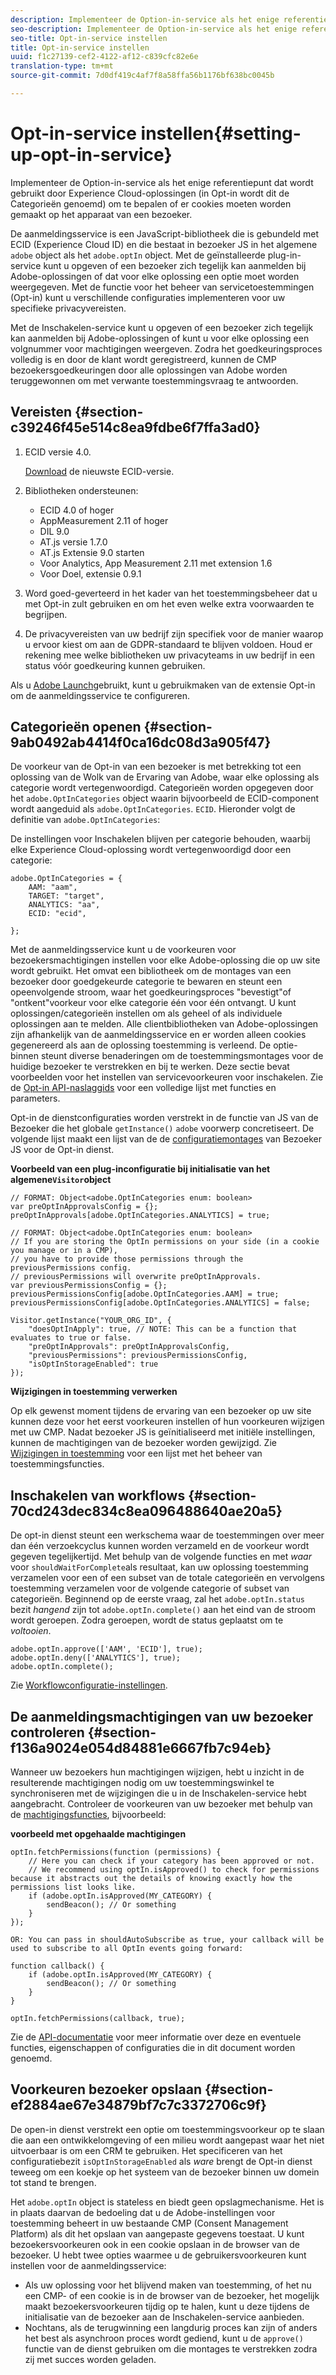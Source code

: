 ```yaml
---
description: Implementeer de Option-in-service als het enige referentiepunt dat wordt gebruikt door Experience Cloud-oplossingen (in Opt-in wordt dit de Categorieën genoemd) om te bepalen of er cookies moeten worden gemaakt op het apparaat van een bezoeker.
seo-description: Implementeer de Option-in-service als het enige referentiepunt dat wordt gebruikt door Experience Cloud-oplossingen (in Opt-in wordt dit de Categorieën genoemd) om te bepalen of er cookies moeten worden gemaakt op het apparaat van een bezoeker.
seo-title: Opt-in-service instellen
title: Opt-in-service instellen
uuid: f1c27139-cef2-4122-af12-c839cfc82e6e
translation-type: tm+mt
source-git-commit: 7d0df419c4af7f8a58ffa56b1176bf638bc0045b

---
```



# Opt-in-service instellen{#setting-up-opt-in-service}

Implementeer de Option-in-service als het enige referentiepunt dat wordt gebruikt door Experience Cloud-oplossingen (in Opt-in wordt dit de Categorieën genoemd) om te bepalen of er cookies moeten worden gemaakt op het apparaat van een bezoeker.

De aanmeldingsservice is een JavaScript-bibliotheek die is gebundeld met ECID (Experience Cloud ID) en die bestaat in bezoeker JS in het algemene `adobe` object als het `adobe.optIn` object. Met de geïnstalleerde plug-in-service kunt u opgeven of een bezoeker zich tegelijk kan aanmelden bij Adobe-oplossingen of dat voor elke oplossing een optie moet worden weergegeven. Met de functie voor het beheer van servicetoestemmingen (Opt-in) kunt u verschillende configuraties implementeren voor uw specifieke privacyvereisten.

Met de Inschakelen-service kunt u opgeven of een bezoeker zich tegelijk kan aanmelden bij Adobe-oplossingen of kunt u voor elke oplossing een volgnummer voor machtigingen weergeven. Zodra het goedkeuringsproces volledig is en door de klant wordt geregistreerd, kunnen de CMP bezoekersgoedkeuringen door alle oplossingen van Adobe worden teruggewonnen om met verwante toestemmingsvraag te antwoorden.

## Vereisten {#section-c39246f45e514c8ea9fdbe6f7ffa3ad0}

1. ECID versie 4.0.

   [Download](https://github.com/Adobe-Marketing-Cloud/id-service/releases) de nieuwste ECID-versie.

1. Bibliotheken ondersteunen:

   * ECID 4.0 of hoger
   * AppMeasurement 2.11 of hoger
   * DIL 9.0
   * AT.js versie 1.7.0
   * AT.js Extensie 9.0 starten
   * Voor Analytics, App Measurement 2.11 met extension 1.6
   * Voor Doel, extensie 0.9.1

1. Word goed-geverteerd in het kader van het toestemmingsbeheer dat u met Opt-in zult gebruiken en om het even welke extra voorwaarden te begrijpen.

   <!--
   For IAB, see here for additional pre-reqs.
   -->

1. De privacyvereisten van uw bedrijf zijn specifiek voor de manier waarop u ervoor kiest om aan de GDPR-standaard te blijven voldoen. Houd er rekening mee welke bibliotheken uw privacyteams in uw bedrijf in een status vóór goedkeuring kunnen gebruiken.

Als u [Adobe Launch](https://docs.adobelaunch.com/)gebruikt, kunt u gebruikmaken van de extensie [](../../implementation-guides/opt-in-service/launch.md) Opt-in om de aanmeldingsservice te configureren.

## Categorieën openen {#section-9ab0492ab4414f0ca16dc08d3a905f47}

De voorkeur van de Opt-in van een bezoeker is met betrekking tot een oplossing van de Wolk van de Ervaring van Adobe, waar elke oplossing als categorie wordt vertegenwoordigd. Categorieën worden opgegeven door het `adobe.OptInCategories` object waarin bijvoorbeeld de ECID-component wordt aangeduid als `adobe.OptInCategories`. `ECID`. Hieronder volgt de definitie van `adobe.OptInCategories`:

De instellingen voor Inschakelen blijven per categorie behouden, waarbij elke Experience Cloud-oplossing wordt vertegenwoordigd door een categorie:

```
adobe.OptInCategories = { 
    AAM: "aam", 
    TARGET: "target",  
    ANALYTICS: "aa", 
    ECID: "ecid", 
     
};
```

Met de aanmeldingsservice kunt u de voorkeuren voor bezoekersmachtigingen instellen voor elke Adobe-oplossing die op uw site wordt gebruikt. Het omvat een bibliotheek om de montages van een bezoeker door goedgekeurde categorie te bewaren en steunt een opeenvolgende stroom, waar het goedkeuringsproces &quot;bevestigt&quot;of &quot;ontkent&quot;voorkeur voor elke categorie één voor één ontvangt. U kunt oplossingen/categorieën instellen om als geheel of als individuele oplossingen aan te melden.
Alle clientbibliotheken van Adobe-oplossingen zijn afhankelijk van de aanmeldingsservice en er worden alleen cookies gegenereerd als aan de oplossing toestemming is verleend. De optie-binnen steunt diverse benaderingen om de toestemmingsmontages voor de huidige bezoeker te verstrekken en bij te werken. Deze sectie bevat voorbeelden voor het instellen van servicevoorkeuren voor inschakelen. Zie de [Opt-in API-naslaggids](../../implementation-guides/opt-in-service/api.md#reference-4f30152333dd4990ab10c1b8b82fc867) voor een volledige lijst met functies en parameters.

Opt-in de dienstconfiguraties worden verstrekt in de functie van JS van de Bezoeker die het globale `getInstance()` `adobe` voorwerp concretiseert. De volgende lijst maakt een lijst van de de [configuratiemontages](../../implementation-guides/opt-in-service/api.md#section-d66018342baf401389f248bb381becbf) van Bezoeker JS voor de Opt-in dienst.

**Voorbeeld van een plug-inconfiguratie bij initialisatie van het algemene`Visitor`object**

```
// FORMAT: Object<adobe.OptInCategories enum: boolean> 
var preOptInApprovalsConfig = {}; 
preOptInApprovals[adobe.OptInCategories.ANALYTICS] = true; 
  
// FORMAT: Object<adobe.OptInCategories enum: boolean> 
// If you are storing the OptIn permissions on your side (in a cookie you manage or in a CMP), 
// you have to provide those permissions through the previousPermissions config. 
// previousPermissions will overwrite preOptInApprovals. 
var previousPermissionsConfig = {}; 
previousPermissionsConfig[adobe.OptInCategories.AAM] = true; 
previousPermissionsConfig[adobe.OptInCategories.ANALYTICS] = false; 
  
Visitor.getInstance("YOUR_ORG_ID", { 
    "doesOptInApply": true, // NOTE: This can be a function that evaluates to true or false. 
    "preOptInApprovals": preOptInApprovalsConfig, 
    "previousPermissions": previousPermissionsConfig, 
    "isOptInStorageEnabled": true 
});
```

**Wijzigingen in toestemming verwerken**

Op elk gewenst moment tijdens de ervaring van een bezoeker op uw site kunnen deze voor het eerst voorkeuren instellen of hun voorkeuren wijzigen met uw CMP. Nadat bezoeker JS is geïnitialiseerd met initiële instellingen, kunnen de machtigingen van de bezoeker worden gewijzigd. Zie [Wijzigingen in toestemming](../../implementation-guides/opt-in-service/api.md#section-c3d85403ff0d4394bd775c39f3d001fc) voor een lijst met het beheer van toestemmingsfuncties.

<!--
<p> *** <b>sample code block </b>*** </p>
-->

## Inschakelen van workflows {#section-70cd243dec834c8ea096488640ae20a5}

De opt-in dienst steunt een werkschema waar de toestemmingen over meer dan één verzoekcyclus kunnen worden verzameld en de voorkeur wordt gegeven tegelijkertijd. Met behulp van de volgende functies en met *waar* voor `shouldWaitForComplete`als resultaat, kan uw oplossing toestemming verzamelen voor een of een subset van de totale categorieën en vervolgens toestemming verzamelen voor de volgende categorie of subset van categorieën. Beginnend op de eerste vraag, zal het `adobe.optIn.status` bezit *hangend* zijn tot `adobe.optIn.complete()` aan het eind van de stroom wordt geroepen. Zodra geroepen, wordt de status geplaatst om te *voltooien*.

```
adobe.optIn.approve(['AAM', 'ECID'], true); 
adobe.optIn.deny(['ANALYTICS'], true); 
adobe.optIn.complete();
```

Zie [Workflowconfiguratie-instellingen](../../implementation-guides/opt-in-service/api.md#section-2c5adfa5459c4e72b96d2693123a53c2).

## De aanmeldingsmachtigingen van uw bezoeker controleren {#section-f136a9024e054d84881e6667fb7c94eb}

Wanneer uw bezoekers hun machtigingen wijzigen, hebt u inzicht in de resulterende machtigingen nodig om uw toestemmingswinkel te synchroniseren met de wijzigingen die u in de Inschakelen-service hebt aangebracht. Controleer de voorkeuren van uw bezoeker met behulp van de [machtigingsfuncties](../../implementation-guides/opt-in-service/api.md#section-7fe57279b5b44b4f8fe47e336df60155), bijvoorbeeld:

**voorbeeld met opgehaalde machtigingen**

```
optIn.fetchPermissions(function (permissions) { 
    // Here you can check if your category has been approved or not. 
    // We recommend using optIn.isApproved() to check for permissions because it abstracts out the details of knowing exactly how the permissions list looks like. 
    if (adobe.optIn.isApproved(MY_CATEGORY) { 
        sendBeacon(); // Or something 
    } 
});

OR: You can pass in shouldAutoSubscribe as true, your callback will be used to subscribe to all OptIn events going forward:

function callback() { 
    if (adobe.optIn.isApproved(MY_CATEGORY) { 
        sendBeacon(); // Or something 
    } 
}

optIn.fetchPermissions(callback, true);
```

Zie de [API-documentatie](../../implementation-guides/opt-in-service/api.md#reference-4f30152333dd4990ab10c1b8b82fc867) voor meer informatie over deze en eventuele functies, eigenschappen of configuraties die in dit document worden genoemd.

## Voorkeuren bezoeker opslaan {#section-ef2884ae67e34879bf7c7c3372706c9f}

De open-in dienst verstrekt een optie om toestemmingsvoorkeur op te slaan die aan een ontwikkelomgeving of een milieu wordt aangepast waar het niet uitvoerbaar is om een CRM te gebruiken. Het specificeren van het configuratiebezit `isOptInStorageEnabled` als *ware* brengt de Opt-in dienst teweeg om een koekje op het systeem van de bezoeker binnen uw domein tot stand te brengen.

Het `adobe.optIn` object is stateless en biedt geen opslagmechanisme. Het is in plaats daarvan de bedoeling dat u de Adobe-instellingen voor toestemming beheert in uw bestaande CMP (Consent Management Platform) als dit het opslaan van aangepaste gegevens toestaat. U kunt bezoekersvoorkeuren ook in een cookie opslaan in de browser van de bezoeker. U hebt twee opties waarmee u de gebruikersvoorkeuren kunt instellen voor de aanmeldingsservice:

* Als uw oplossing voor het blijvend maken van toestemming, of het nu een CMP- of een cookie is in de browser van de bezoeker, het mogelijk maakt bezoekersvoorkeuren tijdig op te halen, kunt u deze tijdens de initialisatie van de bezoeker aan de Inschakelen-service aanbieden.
* Nochtans, als de terugwinning een langdurig proces kan zijn of anders het best als asynchroon proces wordt gediend, kunt u de `approve()` functie van de dienst gebruiken om die montages te verstrekken zodra zij met succes worden geladen.


